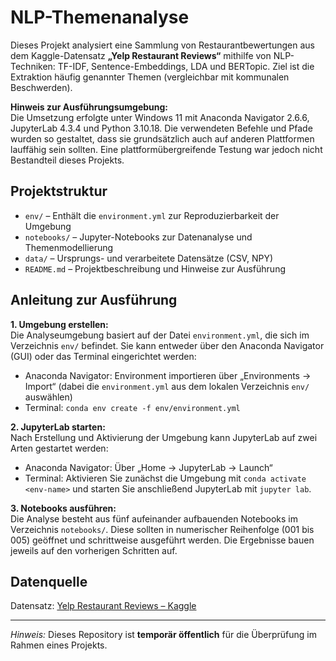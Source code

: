 # NLP-Themenanalyse 
Dieses Projekt analysiert eine Sammlung von Restaurantbewertungen aus dem Kaggle-Datensatz **„Yelp Restaurant Reviews“** mithilfe von NLP-Techniken: TF-IDF, Sentence-Embeddings, LDA und BERTopic. Ziel ist die Extraktion häufig genannter Themen (vergleichbar mit kommunalen Beschwerden).

**Hinweis zur Ausführungsumgebung:**  
Die Umsetzung erfolgte unter Windows 11 mit Anaconda Navigator 2.6.6, JupyterLab 4.3.4 und Python 3.10.18. Die verwendeten Befehle und Pfade wurden so gestaltet, dass sie grundsätzlich auch auf anderen Plattformen lauffähig sein sollten.
Eine plattformübergreifende Testung war jedoch nicht Bestandteil dieses Projekts.

## Projektstruktur

- `env/` – Enthält die `environment.yml` zur Reproduzierbarkeit der Umgebung
- `notebooks/` – Jupyter-Notebooks zur Datenanalyse und Themenmodellierung
- `data/` – Ursprungs- und verarbeitete Datensätze (CSV, NPY)
- `README.md` – Projektbeschreibung und Hinweise zur Ausführung

## Anleitung zur Ausführung

**1. Umgebung erstellen:**  
Die Analyseumgebung basiert auf der Datei `environment.yml`, die sich im Verzeichnis `env/` befindet.
Sie kann entweder über den Anaconda Navigator (GUI) oder das Terminal eingerichtet werden:
- Anaconda Navigator: Environment importieren über „Environments → Import“ (dabei die `environment.yml` aus dem lokalen Verzeichnis `env/` auswählen)
- Terminal: `conda env create -f env/environment.yml`

**2. JupyterLab starten:**  
Nach Erstellung und Aktivierung der Umgebung kann JupyterLab auf zwei Arten gestartet werden:
- Anaconda Navigator: Über „Home → JupyterLab → Launch“
- Terminal: Aktivieren Sie zunächst die Umgebung mit `conda activate <env-name>` und starten Sie anschließend JupyterLab mit `jupyter lab`.

**3. Notebooks ausführen:**  
Die Analyse besteht aus fünf aufeinander aufbauenden Notebooks im Verzeichnis `notebooks/`.
Diese sollten in numerischer Reihenfolge (001 bis 005) geöffnet und schrittweise ausgeführt werden.
Die Ergebnisse bauen jeweils auf den vorherigen Schritten auf.

## Datenquelle

Datensatz: [Yelp Restaurant Reviews – Kaggle](https://www.kaggle.com/datasets/farukalam/yelp-restaurant-reviews)

---

*Hinweis:* Dieses Repository ist **temporär öffentlich** für die Überprüfung im Rahmen eines Projekts.
